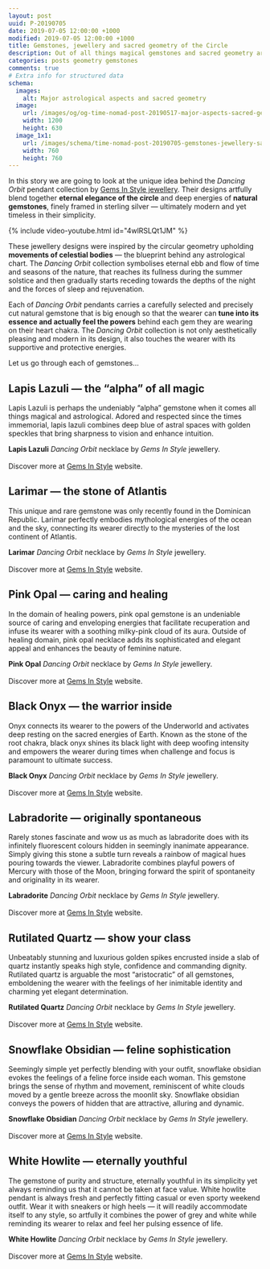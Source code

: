 ```yaml
---
layout: post
uuid: P-20190705
date: 2019-07-05 12:00:00 +1000
modified: 2019-07-05 12:00:00 +1000
title: Gemstones, jewellery and sacred geometry of the Circle
description: Out of all things magical gemstones and sacred geometry are perhaps the two principles most closely related to astrology. The power of esoteric symbolism and connection to the forces of nature gave birth to jewellery many a millennia ago. We are still in love with it.
categories: posts geometry gemstones
comments: true
# Extra info for structured data
schema:
  images:
    alt: Major astrological aspects and sacred geometry
  image:
    url: /images/og/og-time-nomad-post-20190517-major-aspects-sacred-geometry.jpg
    width: 1200
    height: 630
  image_1x1:
    url: /images/schema/time-nomad-post-20190705-gemstones-jewellery-sacred-geometry-circle-1x1.jpg
    width: 760
    height: 760
---
```


In this story we are going to look at the unique idea behind the _Dancing Orbit_ pendant collection by [Gems In Style jewellery](https://gemsinstyle.com). Their designs artfully blend together **eternal elegance of the circle** and deep energies of **natural gemstones**, finely framed in sterling silver — ultimately modern and yet timeless in their simplicity.

{% include video-youtube.html id="4wlRSLQt1JM" %}

These jewellery designs were inspired by the circular geometry upholding **movements of celestial bodies** — the blueprint behind any astrological chart. The _Dancing Orbit_ collection symbolises eternal ebb and flow of time and seasons of the nature, that reaches its fullness during the summer solstice and then gradually starts receding towards the depths of the night and the forces of sleep and rejuvenation.

Each of _Dancing Orbit_ pendants carries a carefully selected and precisely cut natural gemstone that is big enough so that the wearer can **tune into its essence and actually feel the powers** behind each gem they are wearing on their heart chakra. The _Dancing Orbit_ collection is not only aesthetically pleasing and modern in its design, it also touches the wearer with its supportive and protective energies.

Let us go through each of gemstones… 

## Lapis Lazuli — the “alpha” of all magic

Lapis Lazuli is perhaps the undeniably “alpha” gemstone when it comes all things magical and astrological. Adored and respected since the times immemorial, lapis lazuli combines deep blue of astral spaces with golden speckles that bring sharpness to vision and enhance intuition.

<div class="container post-pullout-box dark">
  <div class="row">
    <div class="col-8">
      <div class="row">
      	<img class="lazyload" data-srcset="/images/jewellery/gis-pendant-dancing-orbit-lapis-lazuli-01.jpg" alt="">
      </div>
    </div>
    <div class="col-4">
      <div class="row text-photo-caption-serif">
      	<strong>Lapis Lazuli</strong> <em>Dancing Orbit</em> necklace by <em>Gems In Style</em> jewellery.<br><br>
      	Discover more at <a href="https://gemsinstyle.com/collections/dancing-orbit/products/dancing-orbit-lapis-lazuli" target="_blank">Gems In Style</a> website.
      </div>
    </div>
  </div>
</div>
<div class="float-clear"></div>

## Larimar — the stone of Atlantis

This unique and rare gemstone was only recently found in the Dominican Republic. Larimar perfectly embodies mythological energies of the ocean and the sky, connecting its wearer directly to the mysteries of the lost continent of Atlantis.

<div class="container post-pullout-box dark">
  <div class="row">
    <div class="col-8">
      <div class="row">
      	<img class="lazyload" data-srcset="/images/jewellery/gis-pendant-dancing-orbit-larimar-02.jpg" alt="">
      </div>
    </div>
    <div class="col-4">
      <div class="row text-photo-caption-serif">
      	<strong>Larimar</strong> <em>Dancing Orbit</em> necklace by <em>Gems In Style</em> jewellery.<br><br>
      	Discover more at <a href="https://gemsinstyle.com/collections/dancing-orbit/products/dancing-orbit-larimar" target="_blank">Gems In Style</a> website.
      </div>
    </div>
  </div>
</div>
<div class="float-clear"></div>

## Pink Opal — caring and healing

In the domain of healing powers, pink opal gemstone is an undeniable source of caring and enveloping energies that facilitate recuperation and infuse its wearer with a soothing milky-pink cloud of its aura. Outside of healing domain, pink opal necklace adds its sophisticated and elegant appeal and enhances the beauty of feminine nature.

<div class="container post-pullout-box dark">
  <div class="row">
    <div class="col-8">
      <div class="row">
      	<img class="lazyload" data-srcset="/images/jewellery/gis-pendant-dancing-orbit-pink-opal-01.jpg" alt="">
      </div>
    </div>
    <div class="col-4">
      <div class="row text-photo-caption-serif">
      	<strong>Pink Opal</strong> <em>Dancing Orbit</em> necklace by <em>Gems In Style</em> jewellery.<br><br>
      	Discover more at <a href="https://gemsinstyle.com/collections/dancing-orbit/products/dancing-orbit-pink-opal" target="_blank">Gems In Style</a> website.
      </div>
    </div>
  </div>
</div>
<div class="float-clear"></div>

## Black Onyx — the warrior inside

Onyx connects its wearer to the powers of the Underworld and activates deep resting on the sacred energies of Earth. Known as the stone of the root chakra, black onyx shines its black light with deep woofing intensity and empowers the wearer during times when challenge and focus is paramount to ultimate success.

<div class="container post-pullout-box dark">
  <div class="row">
    <div class="col-8">
      <div class="row">
      	<img class="lazyload" data-srcset="/images/jewellery/gis-pendant-dancing-orbit-black-onyx-01.jpg" alt="">
      </div>
    </div>
    <div class="col-4">
      <div class="row text-photo-caption-serif">
      	<strong>Black Onyx</strong> <em>Dancing Orbit</em> necklace by <em>Gems In Style</em> jewellery.<br><br>
      	Discover more at <a href="https://gemsinstyle.com/collections/dancing-orbit/products/dancing-orbit-onyx" target="_blank">Gems In Style</a> website.
      </div>
    </div>
  </div>
</div>
<div class="float-clear"></div>

## Labradorite — originally spontaneous

Rarely stones fascinate and wow us as much as labradorite does with its infinitely fluorescent colours hidden in seemingly inanimate appearance. Simply giving this stone a subtle turn reveals a rainbow of magical hues pouring towards the viewer. Labradorite combines playful powers of Mercury with those of the Moon, bringing forward the spirit of spontaneity and originality in its wearer.

<div class="container post-pullout-box dark">
  <div class="row">
    <div class="col-8">
      <div class="row">
      	<img class="lazyload" data-srcset="/images/jewellery/gis-pendant-dancing-orbit-labradorite-02.jpg" alt="">
      </div>
    </div>
    <div class="col-4">
      <div class="row text-photo-caption-serif">
      	<strong>Labradorite</strong> <em>Dancing Orbit</em> necklace by <em>Gems In Style</em> jewellery.<br><br>
      	Discover more at <a href="https://gemsinstyle.com/collections/dancing-orbit/products/dancing-orbit-labradorite" target="_blank">Gems In Style</a> website.
      </div>
    </div>
  </div>
</div>
<div class="float-clear"></div>

## Rutilated Quartz — show your class

Unbeatably stunning and luxurious golden spikes encrusted inside a slab of  quartz instantly speaks high style, confidence and commanding dignity. Rutilated quartz is arguable the most “aristocratic” of all gemstones, emboldening the wearer with the feelings of her inimitable identity and charming yet elegant determination. 

<div class="container post-pullout-box dark">
  <div class="row">
    <div class="col-8">
      <div class="row">
      	<img class="lazyload" data-srcset="/images/jewellery/gis-pendant-dancing-orbit-rutile-quartz-02.jpg" alt="">
      </div>
    </div>
    <div class="col-4">
      <div class="row text-photo-caption-serif">
      	<strong>Rutilated Quartz</strong> <em>Dancing Orbit</em> necklace by <em>Gems In Style</em> jewellery.<br><br>
      	Discover more at <a href="https://gemsinstyle.com/collections/dancing-orbit/products/dancing-orbit-rutilated-quartz" target="_blank">Gems In Style</a> website.
      </div>
    </div>
  </div>
</div>
<div class="float-clear"></div>


## Snowflake Obsidian — feline sophistication

Seemingly simple yet perfectly blending with your outfit, snowflake obsidian evokes the feelings of a feline force inside each woman. This gemstone brings the sense of rhythm and movement, reminiscent of white clouds moved by a gentle breeze across the moonlit sky. Snowflake obsidian conveys the powers of hidden that are attractive, alluring and dynamic. 

<div class="container post-pullout-box dark">
  <div class="row">
    <div class="col-8">
      <div class="row">
      	<img class="lazyload" data-srcset="/images/jewellery/gis-pendant-dancing-orbit-snowflake-obsidian-01.jpg" alt="">
      </div>
    </div>
    <div class="col-4">
      <div class="row text-photo-caption-serif">
      	<strong>Snowflake Obsidian</strong> <em>Dancing Orbit</em> necklace by <em>Gems In Style</em> jewellery.<br><br>
      	Discover more at <a href="https://gemsinstyle.com/collections/dancing-orbit/products/dancing-orbit-snowflake-obsidian" target="_blank">Gems In Style</a> website.
      </div>
    </div>
  </div>
</div>
<div class="float-clear"></div>

## White Howlite — eternally youthful

The gemstone of purity and structure, eternally youthful in its simplicity yet always reminding us that it cannot be taken at face value. White howlite pendant is always fresh and perfectly fitting casual or even sporty weekend outfit. Wear it with sneakers or high heels — it will readily accommodate itself to any style, so artfully it combines the power of grey and white while reminding its wearer to relax and feel her pulsing essence of life.

<div class="container post-pullout-box dark">
  <div class="row">
    <div class="col-8">
      <div class="row">
      	<img class="lazyload" data-srcset="/images/jewellery/gis-pendant-dancing-orbit-white-howlite-01.jpg" alt="">
      </div>
    </div>
    <div class="col-4">
      <div class="row text-photo-caption-serif">
      	<strong>White Howlite</strong> <em>Dancing Orbit</em> necklace by <em>Gems In Style</em> jewellery.<br><br>
      	Discover more at <a href="https://gemsinstyle.com/collections/dancing-orbit/products/dancing-orbit-howlite" target="_blank">Gems In Style</a> website.
      </div>
    </div>
  </div>
</div>
<div class="float-clear"></div>
